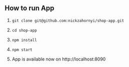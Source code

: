 ## How to run App

1. `git clone git@github.com:nickzahornyi/shop-app.git`

1. `cd shop-app`

1. `npm install`

1. `npm start`

1. App is available now on http://localhost:8090
